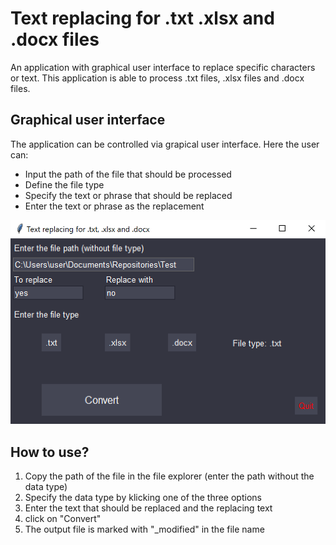 # Text replacing for .txt .xlsx and .docx files 
An application with graphical user interface to replace specific characters or text. This application is able to process .txt files, .xlsx files and .docx files. 

## Graphical user interface
The application can be controlled via grapical user interface. Here the user can: 

- Input the path of the file that should be processed 
- Define the file type 
- Specify the text or phrase that should be replaced 
- Enter the text or phrase as the replacement 

![Graphical_user_interface.png](Graphical_user_interface.png)

## How to use?

1) Copy the path of the file in the file explorer (enter the path without the data type)
2) Specify the data type by klicking one of the three options 
3) Enter the text that should be replaced and the replacing text 
4) click on "Convert" 
5) The output file is marked with "_modified" in the file name 



